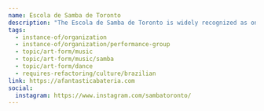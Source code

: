```yaml
---
name: Escola de Samba de Toronto
description: "The Escola de Samba de Toronto is widely recognized as one of Canada's principal cultural links to Brazil. Founded and directed by Alan Hetherington, the organization teaches and performs Brazilian samba through A Fantástica Bateria - a forum for the study, practice, and performance of Samba Enredo from Carnaval, drawing on the talents of Toronto's Brazilian community."
tags:
  - instance-of/organization
  - instance-of/organization/performance-group
  - topic/art-form/music
  - topic/art-form/music/samba
  - topic/art-form/dance
  - requires-refactoring/culture/brazilian
link: https://afantasticabateria.com
social:
  instagram: https://www.instagram.com/sambatoronto/
---
```


